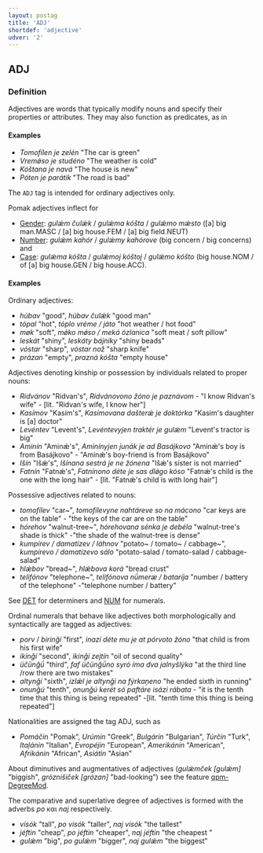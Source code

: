 ```yaml
---
layout: postag
title: 'ADJ'
shortdef: 'adjective'
udver: '2'
---
```



## ADJ

### Definition

Adjectives are words that typically modify nouns and specify their properties or attributes. They may also function as predicates, as in

#### Examples
-  *Tomofílen je zelén* "The car is green"
-  *Vremǿso je studéno* "The weather is cold"
-  *Kóštana je navá* "The house is new"
-  *Póten je parátik* "The road is bad"

The `ADJ` tag is intended for ordinary adjectives only. 

Pomak adjectives inflect for

- [Gender](../feat/Gender.html): *gulǽm čulǽk* / *gulǽma kóšta* / *gulǽmo mǽsto* ([a] big man.MASC / [a] big house.FEM / [a] big field.NEUT)
- [Number](../feat/Number.html): *gulǽm kahór* / *gulǽmy kahórove* (big concern / big concerns) and
- [Case](../feat/Case.html): *gulǽma kóšta* / *gulǽmoj kóštoj* / *gulǽmo kóšto* (big house.NOM / of [a] big house.GEN / big house.ACC).

#### Examples

Ordinary adjectives:

- *húbav* "good", *húbav čulǽk* "good man"
- *tópal* "hot", *tóplo vréme / játo* "hot weather / hot food"
- *møk* "soft", *mǿko mǿso / meká ózlanica* "soft meat / soft pillow"
- *leskát* "shiny", *leskáty bájniky* "shiny beads"
- *vóstar* "sharp", *vóstar nož* "sharp knife"
- *prázan* "empty", *prazná kóšta* "empty house"

Adjectives denoting kinship or possession by individuals related to proper nouns:
- *Ridvánov* "Ridvan's", *Ridvánovono žóno je paznávom* - "I know Ridvan's wife" - [lit. "Ridvan's wife, I know her"]
- *Kasímov* "Kasim's", *Kasímovana dašterǽ je doktórka* "Kasim's daughter is [a] doctor" 
- *Levéntev* "Levent's", *Levéntevyjen traktér je gulǽm* "Levent's tractor is big"
- *Aminín* "Aminǽ's", *Aminínyjen junák je ad Basájkovo* "Aminǽ's boy is from Basájkovo" - "Aminǽ's boy-friend is from Basájkovo"
- *Išín* "Išǽ's", *Išínana sestrá je ne žónena* "Išǽ's sister is not married"
- *Fatnín* "Fatnǽ's", *Fatnínono déte je sas dlǿgo kóso* "Fatnǽ's child is the one with the long hair"  - [lit. "Fatnǽ's child is with long hair"] 

Possessive adjectives related to nouns:
* *tomofílev* "car~", *tomofílevyne nahtáreve so na mácono* "car keys are on the table" - "the keys of the car are on the table"
* *hórehov* "walnut-tree~", *hórehovana sénka je debéla* "walnut-tree's shade is thick" -"the shade of the walnut-tree is dense"
* *kumpírev / damatízev / láhnov* "potato~ / tomato~ / cabbage~", *kumpírevo / damatízevo sálo* "potato-salad / tomato-salad / cabbage-salad"
* *hlǽbov* "bread~", *hlǽbova korá* "bread crust"
* *telifónov* "telephone~", *telifónova nǘmeræ / bataríja* "number / battery of the telephone" -"telephone number / battery"

See [DET](DET.html) for determiners and [NUM](NUM.html) for numerals.

Ordinal numerals that behave like adjectives both  morphologically and syntactically are tagged as adjectives:

- *porv* / *birinǧí* "first", *inazí déte mu je at pórvoto žóno* "that child is from his first wife"
- *ikinǧí* "second", *ikinǧí zejtín* "oil of second quality" 
- *üčünǧǘ* "third", *faf üčünǧǘno syró íma dva jalnyšlýka* "at the third line /row there are two mistakes"
- *altynǧí* "sixth", *izlǽl je altynǧí na fýrkaņeno* "he ended sixth in running"
- *onunǧú* "tenth", *onunǧú kerét só paftáre isázi rábata*  - "it is the tenth time that this thing is being repeated" -[lit. "tenth time this thing is being repeated"]

Nationalities are assigned the tag ADJ, such as
- *Pomáčin* "Pomak", *Urúmin* "Greek", *Bulgárin* "Bulgarian", *Túrčin* "Turk", *Itaļánin* "Italian", *Evropéjin* "European", *Amerikánin* "American", *Afrikánin* "African", *Asiátin* "Asian"

About diminutives and augmentatives of adjectives (*gulǽmček [gulǽm]* "biggish", *gróznišiček [grózan]* "bad-looking") see the feature [qpm-DegreeMod](../feat/qpm-DegreeMod.html).

The comparative and superlative degree of adjectives is formed with the adverbs  _po_ και _naj_ respectively.
* _visók_ "tall", _po visók_ "taller", _naj visók_ "the tallest"
* _jéftin_ "cheap", _po jéftin_ "cheaper", _naj jéftin_ "the cheapest "
* _gulǽm_ "big", _po gulǽm_ "bigger", _naj gulǽm_ "the biggest"



<!-- Interlanguage links updated Pá kvě 14 11:08:16 CEST 2021 -->
